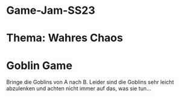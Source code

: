 # Game-Jam-SS23

# Thema: Wahres Chaos

# Goblin Game

Bringe die Goblins von A nach B. Leider sind die Goblins sehr leicht abzulenken und achten nicht immer auf das, was sie tun...

